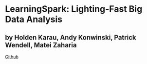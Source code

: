 # LearningSpark: Lighting-Fast Big Data Analysis
## by Holden Karau, Andy Konwinski, Patrick Wendell, Matei Zaharia

[Github](https://github.com/databricks/learning-spark)